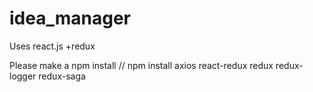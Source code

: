 # idea_manager
Uses react.js +redux


Please make a npm install
// npm install  axios  react-redux  redux  redux-logger  redux-saga

